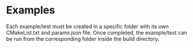 # Examples

Each example/test must be created in a specific folder with its own CMakeList.txt and params.json file.
Once completed, the example/test can be run from the corresponding folder inside the build directory.